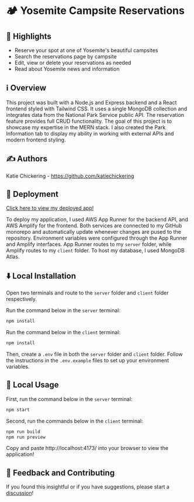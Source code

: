# 🏕️ Yosemite Campsite Reservations


## 🌟 Highlights

- Reserve your spot at one of Yosemite's beautiful campsites
- Search the reservations page by campsite
- Edit, view or delete your reservations as needed
- Read about Yosemite news and information


## ℹ️ Overview

This project was built with a Node.js and Express backend and a React frontend styled with Tailwind CSS. It uses a single MongoDB collection and integrates data from the National Park Service public API. The reservation feature provides full CRUD functionality. The goal of this project is to showcase my expertise in the MERN stack. I also created the Park Information tab to display my ability in working with external APIs and modern frontend styling.


## ✍️ Authors

Katie Chickering - https://github.com/katiechickering


## 🛜 Deployment

[Click here to view my deployed app!](main.d27jn0472fbh8c.amplifyapp.com)

To deploy my application, I used AWS App Runner for the backend API, and AWS Amplify for the frontend. Both services are connected to my GitHub monorepo and automatically update whenever changes are pused to the repository. Environment variables were configured through the App Runner and Amplify interfaces. App Runner routes to my `server` folder, while Amplify routes to my `client` folder. To host my database, I used MongoDB Atlas.


## ⬇️ Local Installation

Open two terminals and route to the `server` folder and `client` folder respectively.

Run the command below in the `server` terminal:
```bash
npm install
```

Run the command below in the `client` terminal:
```bash
npm install
```

Then, create a `.env` file in both the `server` folder and `client` folder. Follow the instructions in the `.env.example` files to set up your environment variables.


## 🚀 Local Usage

First, run the command below in the `server` terminal:
```bash
npm start
```

Second, run the commands below in the `client` terminal:
```bash
npm run build
npm run preview
```

Copy and paste http://localhost:4173/ into your browser to view the application!


## 💭 Feedback and Contributing

If you found this insightful or if you have suggestions, please start a [discussion](https://github.com/katiechickering/yosemite-reservations/discussions/1)!